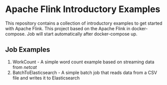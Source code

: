 # Apache Flink Introductory Examples

This repository contains a collection of introductory examples to get started with Apache Flink.
This project based on the Apache Flink in docker-compose. Job will start automatically after docker-compose up.

## Job Examples
 1. WorkCount - A simple word count example based on streaming data from _netcat_
 2. BatchToElasticsearch - A simple batch job that reads data from a CSV file and writes it to Elasticsearch


